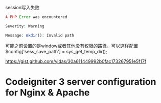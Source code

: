 session写入失败

```php
A PHP Error was encountered

Severity: Warning

Message: mkdir(): Invalid path
```

可能之前设置的是window或者其他没有权限的路径，可以这样配置$config['sess_save_path'] = sys_get_temp_dir();





https://gist.github.com/yidas/30a611449992b0fac173267951e5f17f



# Codeigniter 3 server configuration for Nginx & Apache

## 